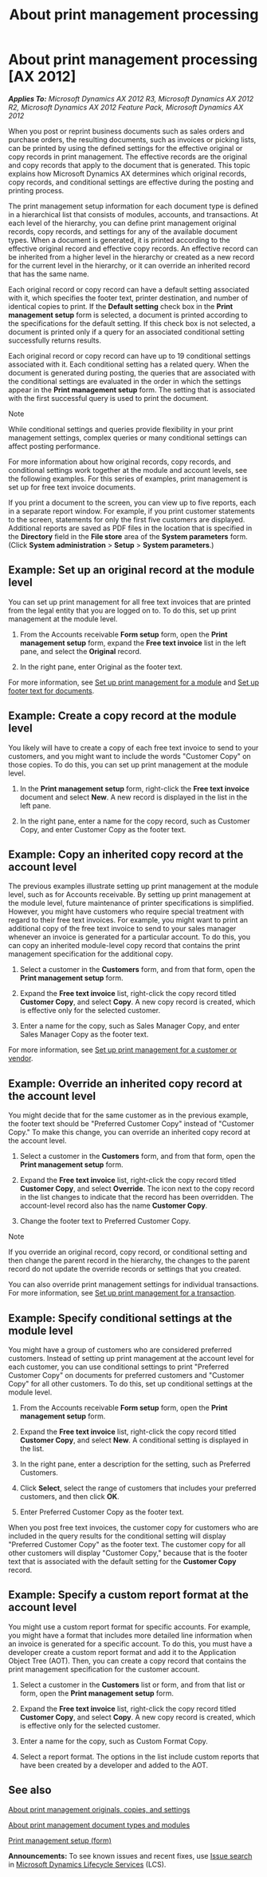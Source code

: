 ﻿---
title: About print management processing
TOCTitle: About print management processing
ms:assetid: 1cffff79-b864-4ba6-a622-5c0128745c1e
ms:mtpsurl: https://technet.microsoft.com/en-us/library/Dd309615(v=AX.60)
ms:contentKeyID: 36056138
ms.date: 04/18/2014
mtps_version: v=AX.60
f1_keywords:
- duplicate
- print
- copies
- footer
- original
- invoices
- override
- settings
- copy
- condition
- report
- reports
- conditional
- invoice
- printing
- order
- orders
- conditions
- duplicates
- footers
- inherited
- management
- originals
- printer
- printers
- setting
---

# About print management processing [AX 2012]


_**Applies To:** Microsoft Dynamics AX 2012 R3, Microsoft Dynamics AX 2012 R2, Microsoft Dynamics AX 2012 Feature Pack, Microsoft Dynamics AX 2012_

When you post or reprint business documents such as sales orders and purchase orders, the resulting documents, such as invoices or picking lists, can be printed by using the defined settings for the effective original or copy records in print management. The effective records are the original and copy records that apply to the document that is generated. This topic explains how Microsoft Dynamics AX determines which original records, copy records, and conditional settings are effective during the posting and printing process.

The print management setup information for each document type is defined in a hierarchical list that consists of modules, accounts, and transactions. At each level of the hierarchy, you can define print management original records, copy records, and settings for any of the available document types. When a document is generated, it is printed according to the effective original record and effective copy records. An effective record can be inherited from a higher level in the hierarchy or created as a new record for the current level in the hierarchy, or it can override an inherited record that has the same name.

Each original record or copy record can have a default setting associated with it, which specifies the footer text, printer destination, and number of identical copies to print. If the **Default setting** check box in the **Print management setup** form is selected, a document is printed according to the specifications for the default setting. If this check box is not selected, a document is printed only if a query for an associated conditional setting successfully returns results.

Each original record or copy record can have up to 19 conditional settings associated with it. Each conditional setting has a related query. When the document is generated during posting, the queries that are associated with the conditional settings are evaluated in the order in which the settings appear in the **Print management setup** form. The setting that is associated with the first successful query is used to print the document.


> [!NOTE]
> <P>While conditional settings and queries provide flexibility in your print management settings, complex queries or many conditional settings can affect posting performance.</P>



For more information about how original records, copy records, and conditional settings work together at the module and account levels, see the following examples. For this series of examples, print management is set up for free text invoice documents.

If you print a document to the screen, you can view up to five reports, each in a separate report window. For example, if you print customer statements to the screen, statements for only the first five customers are displayed. Additional reports are saved as PDF files in the location that is specified in the **Directory** field in the **File store** area of the **System parameters** form. (Click **System administration** \> **Setup** \> **System parameters**.)

## Example: Set up an original record at the module level

You can set up print management for all free text invoices that are printed from the legal entity that you are logged on to. To do this, set up print management at the module level.

1.  From the Accounts receivable **Form setup** form, open the **Print management setup** form, expand the **Free text invoice** list in the left pane, and select the **Original** record.

2.  In the right pane, enter Original as the footer text.

For more information, see [Set up print management for a module](set-up-print-management-for-a-module.md) and [Set up footer text for documents](set-up-footer-text-for-documents.md).

## Example: Create a copy record at the module level

You likely will have to create a copy of each free text invoice to send to your customers, and you might want to include the words "Customer Copy" on those copies. To do this, you can set up print management at the module level.

1.  In the **Print management setup** form, right-click the **Free text invoice** document and select **New**. A new record is displayed in the list in the left pane.

2.  In the right pane, enter a name for the copy record, such as Customer Copy, and enter Customer Copy as the footer text.

## Example: Copy an inherited copy record at the account level

The previous examples illustrate setting up print management at the module level, such as for Accounts receivable. By setting up print management at the module level, future maintenance of printer specifications is simplified. However, you might have customers who require special treatment with regard to their free text invoices. For example, you might want to print an additional copy of the free text invoice to send to your sales manager whenever an invoice is generated for a particular account. To do this, you can copy an inherited module-level copy record that contains the print management specification for the additional copy.

1.  Select a customer in the **Customers** form, and from that form, open the **Print management setup** form.

2.  Expand the **Free text invoice** list, right-click the copy record titled **Customer Copy**, and select **Copy**. A new copy record is created, which is effective only for the selected customer.

3.  Enter a name for the copy, such as Sales Manager Copy, and enter Sales Manager Copy as the footer text.

For more information, see [Set up print management for a customer or vendor](set-up-print-management-for-a-customer-or-vendor.md).

## Example: Override an inherited copy record at the account level

You might decide that for the same customer as in the previous example, the footer text should be "Preferred Customer Copy" instead of "Customer Copy." To make this change, you can override an inherited copy record at the account level.

1.  Select a customer in the **Customers** form, and from that form, open the **Print management setup** form.

2.  Expand the **Free text invoice** list, right-click the copy record titled **Customer Copy**, and select **Override**. The icon next to the copy record in the list changes to indicate that the record has been overridden. The account-level record also has the name **Customer Copy**.

3.  Change the footer text to Preferred Customer Copy.


> [!NOTE]
> <P>If you override an original record, copy record, or conditional setting and then change the parent record in the hierarchy, the changes to the parent record do not update the override records or settings that you created.</P>



You can also override print management settings for individual transactions. For more information, see [Set up print management for a transaction](set-up-print-management-for-a-transaction.md).

## Example: Specify conditional settings at the module level

You might have a group of customers who are considered preferred customers. Instead of setting up print management at the account level for each customer, you can use conditional settings to print "Preferred Customer Copy" on documents for preferred customers and "Customer Copy" for all other customers. To do this, set up conditional settings at the module level.

1.  From the Accounts receivable **Form setup** form, open the **Print management setup** form.

2.  Expand the **Free text invoice** list, right-click the copy record titled **Customer Copy**, and select **New**. A conditional setting is displayed in the list.

3.  In the right pane, enter a description for the setting, such as Preferred Customers.

4.  Click **Select**, select the range of customers that includes your preferred customers, and then click **OK**.

5.  Enter Preferred Customer Copy as the footer text.

When you post free text invoices, the customer copy for customers who are included in the query results for the conditional setting will display "Preferred Customer Copy" as the footer text. The customer copy for all other customers will display "Customer Copy," because that is the footer text that is associated with the default setting for the **Customer Copy** record.

## Example: Specify a custom report format at the account level

You might use a custom report format for specific accounts. For example, you might have a format that includes more detailed line information when an invoice is generated for a specific account. To do this, you must have a developer create a custom report format and add it to the Application Object Tree (AOT). Then, you can create a copy record that contains the print management specification for the customer account.

1.  Select a customer in the **Customers** list or form, and from that list or form, open the **Print management setup** form.

2.  Expand the **Free text invoice** list, right-click the copy record titled **Customer Copy**, and select **Copy**. A new copy record is created, which is effective only for the selected customer.

3.  Enter a name for the copy, such as Custom Format Copy.

4.  Select a report format. The options in the list include custom reports that have been created by a developer and added to the AOT.

## See also

[About print management originals, copies, and settings](about-print-management-originals-copies-and-settings.md)

[About print management document types and modules](about-print-management-document-types-and-modules.md)

[Print management setup (form)](https://technet.microsoft.com/en-us/library/hh209383\(v=ax.60\))

  
**Announcements:** To see known issues and recent fixes, use [Issue search](http://go.microsoft.com/fwlink/?linkid=389258) in [Microsoft Dynamics Lifecycle Services](http://go.microsoft.com/fwlink/?linkid=306505) (LCS).


